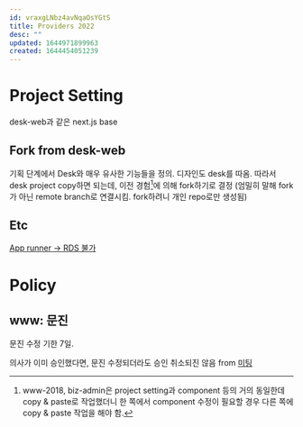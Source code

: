 ```yaml
---
id: vraxgLNbz4avNqaOsYGtS
title: Providers 2022
desc: ""
updated: 1644971899963
created: 1644454051239
---
```


# Project Setting

desk-web과 같은 next.js base

## Fork from desk-web

기획 단계에서 Desk와 매우 유사한 기능들을 정의. 디자인도 desk를 따옴.
따라서 desk project copy하면 되는데, 이전 경험[^1]에 의해 fork하기로 결정
(엄밀히 말해 fork가 아닌 remote branch로 연결시킴. fork하려니 개인 repo로만 생성됨)

## Etc

[App runner -> RDS 불가](https://github.com/aws/apprunner-roadmap/issues/1)

[^1]: www-2018, biz-admin은 project setting과 component 등의 거의 동일한데 copy & paste로 작업했더니 한 쪽에서 component 수정이 필요할 경우 다른 쪽에 copy & paste 작업을 해야 함.

# Policy

## www: 문진

문진 수정 기한 7일.

의사가 이미 승인했다면, 문진 수정되더라도 승인 취소되진 않음 from [미팅](https://calendar.google.com/calendar/event?action=VIEW&eid=N3ZxNzM5ZW1xbnQ2YnAyc2o2MDhlYTN2Z2UgbHVrZUBnZW5vcGxhbi5jb20&tok=MTYjYmVuQGdlbm9wbGFuLmNvbWU1NTg4Nzc0MjI1Yzk0ZmJmYjAxYTJmNThhYWNmZWQ1ZmM4NjQwMTg&ctz=Asia%2FSeoul&hl=ko&es=1)
